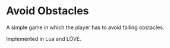 # Avoid Obstacles

A simple game in which the player has to avoid falling obstacles.

Implemented in Lua and LÖVE.
